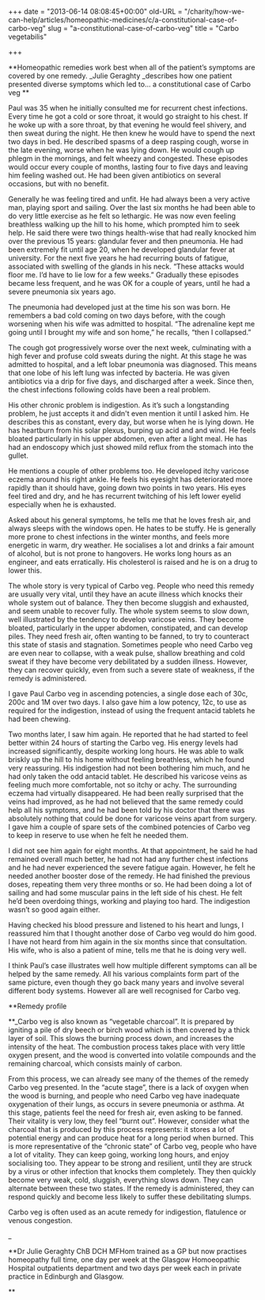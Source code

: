 +++
date = "2013-06-14 08:08:45+00:00"
old-URL = "/charity/how-we-can-help/articles/homeopathic-medicines/c/a-constitutional-case-of-carbo-veg"
slug = "a-constitutional-case-of-carbo-veg"
title = "Carbo vegetabilis"

+++

**Homeopathic remedies work best when all of the patient’s symptoms are covered by one remedy. _Julie Geraghty _describes how one patient presented diverse symptoms which led to... a constitutional case of Carbo veg **

Paul was 35 when he initially consulted me for recurrent chest infections. Every time he got a cold or sore throat, it would go straight to his chest. If he woke up with a sore throat, by that evening he would feel shivery, and then sweat during the night. He then knew he would have to spend the next two days in bed. He described spasms of a deep rasping cough, worse in the late evening, worse when he was lying down. He would cough up phlegm in the mornings, and felt wheezy and congested. These episodes would occur every couple of months, lasting four to five days and leaving him feeling washed out. He had been given antibiotics on several occasions, but with no benefit.

Generally he was feeling tired and unfit. He had always been a very active man, playing sport and sailing. Over the last six months he had been able to do very little exercise as he felt so lethargic. He was now even feeling breathless walking up the hill to his home, which prompted him to seek help. He said there were two things health-wise that had really knocked him over the previous 15 years: glandular fever and then pneumonia. He had been extremely fit until age 20, when he developed glandular fever at university. For the next five years he had recurring bouts of fatigue, associated with swelling of the glands in his neck. “These attacks would floor me. I’d have to lie low for a few weeks.” Gradually these episodes became less frequent, and he was OK for a couple of years, until he had a severe pneumonia six years ago.

The pneumonia had developed just at the time his son was born. He remembers a bad cold coming on two days before, with the cough worsening when his wife was admitted to hospital. “The adrenaline kept me going until I brought my wife and son home,” he recalls, “then I collapsed.”

The cough got progressively worse over the next week, culminating with a high fever and profuse cold sweats during the night. At this stage he was admitted to hospital, and a left lobar pneumonia was diagnosed. This means that one lobe of his left lung was infected by bacteria. He was given antibiotics via a drip for five days, and discharged after a week. Since then, the chest infections following colds have been a real problem.

His other chronic problem is indigestion. As it’s such a longstanding problem, he just accepts it and didn't even mention it until I asked him. He describes this as constant, every day, but worse when he is lying down. He has heartburn from his solar plexus, burping up acid and and wind. He feels bloated particularly in his upper abdomen, even after a light meal. He has had an endoscopy which just showed mild reflux from the stomach into the gullet.

He mentions a couple of other problems too. He developed itchy varicose eczema around his right ankle. He feels his eyesight has deteriorated more rapidly than it should have, going down two points in two years. His eyes feel tired and dry, and he has recurrent twitching of his left lower eyelid especially when he is exhausted.

Asked about his general symptoms, he tells me that he loves fresh air, and always sleeps with the windows open. He hates to be stuffy. He is generally more prone to chest infections in the winter months, and feels more energetic in warm, dry weather. He socialises a lot and drinks a fair amount of alcohol, but is not prone to hangovers. He works long hours as an engineer, and eats erratically. His cholesterol is raised and he is on a drug to lower this.

The whole story is very typical of Carbo veg. People who need this remedy are usually very vital, until they have an acute illness which knocks their whole system out of balance. They then become sluggish and exhausted, and seem unable to recover fully. The whole system seems to slow down, well illustrated by the tendency to develop varicose veins. They become bloated, particularly in the upper abdomen, constipated, and can develop piles. They need fresh air, often wanting to be fanned, to try to counteract this state of stasis and stagnation. Sometimes people who need Carbo veg are even near to collapse, with a weak pulse, shallow breathing and cold sweat if they have become very debilitated by a sudden illness. However, they can recover quickly, even from such a severe state of weakness, if the remedy is administered.

I gave Paul Carbo veg in ascending potencies, a single dose each of 30c, 200c and 1M over two days. I also gave him a low potency, 12c, to use as required for the indigestion, instead of using the frequent antacid tablets he had been chewing.

Two months later, I saw him again. He reported that he had started to feel better within 24 hours of starting the Carbo veg. His energy levels had increased significantly, despite working long hours. He was able to walk briskly up the hill to his home without feeling breathless, which he found very reassuring. His indigestion had not been bothering him much, and he had only taken the odd antacid tablet. He described his varicose veins as feeling much more comfortable, not so itchy or achy. The surrounding eczema had virtually disappeared. He had been really surprised that the veins had improved, as he had not believed that the same remedy could help all his symptoms, and he had been told by his doctor that there was absolutely nothing that could be done for varicose veins apart from surgery. I gave him a couple of spare sets of the combined potencies of Carbo veg to keep in reserve to use when he felt he needed them.

I did not see him again for eight months. At that appointment, he said he had remained overall much better, he had not had any further chest infections and he had never experienced the severe fatigue again. However, he felt he needed another booster dose of the remedy. He had finished the previous doses, repeating them very three months or so. He had been doing a lot of sailing and had some muscular pains in the left side of his chest. He felt he’d been overdoing things, working and playing too hard. The indigestion wasn’t so good again either.

Having checked his blood pressure and listened to his heart and lungs, I reassured him that I thought another dose of Carbo veg would do him good. I have not heard from him again in the six months since that consultation. His wife, who is also a patient of mine, tells me that he is doing very well.

I think Paul’s case illustrates well how multiple different symptoms can all be helped by the same remedy. All his various complaints form part of the same picture, even though they go back many years and involve several different body systems. However all are well recognised for Carbo veg.

**Remedy profile

**_Carbo veg is also known as “vegetable charcoal”. It is prepared by igniting a pile of dry beech or birch wood which is then covered by a thick layer of soil. This slows the burning process down, and increases the intensity of the heat. The combustion process takes place with very little oxygen present, and the wood is converted into volatile compounds and the remaining charcoal, which consists mainly of carbon.

From this process, we can already see many of the themes of the remedy Carbo veg presented. In the “acute stage”, there is a lack of oxygen when the wood is burning, and people who need Carbo veg have inadequate oxygenation of their lungs, as occurs in severe pneumonia or asthma. At this stage, patients feel the need for fresh air, even asking to be fanned. Their vitality is very low, they feel “burnt out”. However, consider what the charcoal that is produced by this process represents: it stores a lot of potential energy and can produce heat for a long period when burned. This is more representative of the “chronic state” of Carbo veg, people who have a lot of vitality. They can keep going, working long hours, and enjoy socialising too. They appear to be strong and resilient, until they are struck by a virus or other infection that knocks them completely. They then quickly become very weak, cold, sluggish, everything slows down. They can alternate between these two states. If the remedy is administered, they can respond quickly and become less likely to suffer these debilitating slumps.

Carbo veg is often used as an acute remedy for indigestion, flatulence or venous congestion.

_

**Dr Julie Geraghty ChB DCH MFHom trained as a GP but now practises homeopathy full time, one day per week at the Glasgow Homoeopathic Hospital outpatients department and two days per week each in private practice in Edinburgh and Glasgow.

**
